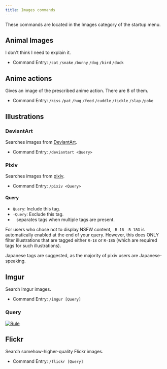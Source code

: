 ```yaml
---
title: Images commands
---
```


These commands are located in the Images category of the startup menu.

## Animal Images
I don't think I need to explain it.

* Command Entry: `/cat` `/snake` `/bunny` `/dog` `/bird` `/duck`

## Anime actions
Gives an image of the prescribed anime action. There are 8 of them.

* Command Entry: `/kiss` `/pat` `/hug` `/feed` `/cuddle` `/tickle` `/slap` `/poke`

## Illustrations
### DeviantArt
Searches images from [DeviantArt](http://deviantart.com).

* Command Entry: `/deviantart <Query>`

### Pixiv
Searches images from [pixiv](http://pixiv.net).

* Command Entry: `/pixiv <Query>`

#### Query

* `Query`: Include this tag.
* `-Query`: Exclude this tag.
* ` ` separates tags when multiple tags are present.

For users who chose not to display NSFW content, `-R-18 -R-18G` is automatically enabled at the end of your query. However, this does ONLY filter illustrations that are tagged either `R-18` or `R-18G` (which are required tags for such illustrations).

Japanese tags are suggested, as the majority of pixiv users are Japanese-speaking.

## Imgur
Search Imgur images.

* Command Entry: `/imgur [Query]`

### Query
[![Rule](https://cdn.discordapp.com/attachments/188796780597477376/264894105807486976/Screen_Shot_2016-12-31_at_6.14.11_PM.png)](https://api.imgur.com/endpoints/gallery#gallery-search)

## Flickr
Search somehow-higher-quality Flickr images.

* Command Entry: `/flickr [Query]`
